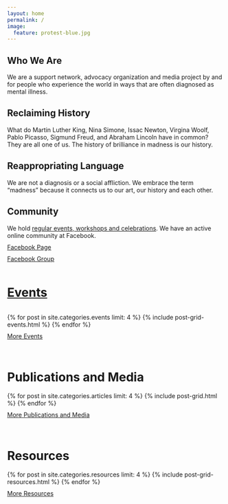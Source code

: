 ```yaml
---
layout: home
permalink: /
image:
  feature: protest-blue.jpg
---
```


<style>
  .btn{
    margin-bottom: 0px;
    margin-top: 10px;
    display: inline-block;
  }
  h1{
    display:inline-block;
  }
  .title-tile{
    width: 100%;
    margin-bottom: 0px;
    margin-top: 30px;
  }
</style>

<div class="tiles">

<div class="tile">
  <h2 class="post-title">Who We Are</h2>
  <p class="post-excerpt">We are a support network, advocacy organization and media project by and for people who experience the world in ways that are often diagnosed as mental illness.</p>
</div><!-- /.tile -->

<div class="tile">
  <h2 class="post-title">Reclaiming History</h2>
  <p class="post-excerpt">What do Martin Luther King, Nina Simone, Issac Newton, Virgina Woolf, Pablo Picasso, Sigmund Freud, and Abraham Lincoln have in common? They are all one of us. The history of brilliance in madness is our history.</p>
</div><!-- /.tile -->

<div class="tile">
  <h2 class="post-title">Reappropriating Language</h2>
  <p class="post-excerpt">We are not a diagnosis or a social affliction. We embrace the term “madness” because it connects us to our art, our history and each other.</p>
</div><!-- /.tile -->

<div class="tile">
  <h2 class="post-title">Community</h2>
  <p class="post-excerpt">We hold <a href="/events">regular events, workshops and celebrations</a>. We have an active online community at Facebook.
    <br/><a href="https://www.facebook.com/theicarusproject" class="btn">Facebook Page</a><br/>
    <a href="https://www.facebook.com/groups/2394863930/" class="btn">Facebook Group</a></p>
</div><!-- /.tile -->

</div><!-- /.tiles -->

<a href="{{ site.url }}/events/"><h1>Events</h1></a> 

<div class="tiles">
  {% for post in site.categories.events limit: 4 %}
    {% include post-grid-events.html %}
  {% endfor %}
  <div class="tile"><a href="{{ site.url }}/events/" class="btn">More Events</a></div>
</div><!-- /.tiles -->

<div class="tiles">
  <div class="tile title-tile">
    <a href="{{ site.url }}/publications-media/"><h1>Publications and Media</h1></a>
  </div>
</div>
 
<div class="tiles">
  {% for post in site.categories.articles limit: 4 %}
    {% include post-grid.html %}
  {% endfor %}
  <div class="tile"><a href="{{ site.url }}/publications-media/" class="btn">More Publications and Media</a></div>
</div><!-- /.tiles -->

<div class="tiles">
  <div class="tile title-tile">
    <a href="{{ site.url }}/resources/"><h1>Resources</h1></a>
  </div>
</div>

<div class="tiles">
  {% for post in site.categories.resources limit: 4 %}
    {% include post-grid-resources.html %}
  {% endfor %}
  <div class="tile"><a href="{{ site.url }}/resources/" class="btn">More Resources</a></div>
</div><!-- /.tiles -->


